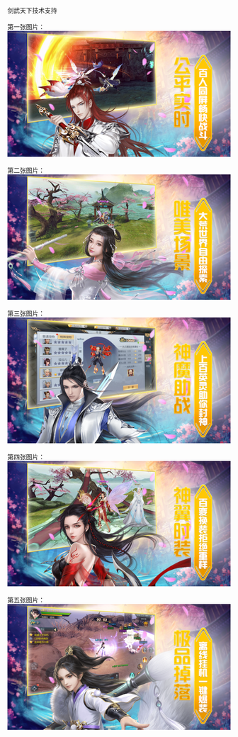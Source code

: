 剑武天下技术支持</br></br>
第一张图片：</br>
![](https://github.com/huoziuk16/huoziuk16/blob/jpxc/1.png?raw=true)</br></br>
第二张图片：</br>
![](https://github.com/huoziuk16/huoziuk16/blob/jpxc/2.png?raw=true)</br></br>
第三张图片：</br>
![](https://github.com/huoziuk16/huoziuk16/blob/jpxc/3.png?raw=true)</br></br>
第四张图片：</br>
![](https://github.com/huoziuk16/huoziuk16/blob/jpxc/4.png?raw=true)</br></br>
第五张图片：</br>
![](https://github.com/huoziuk16/huoziuk16/blob/jpxc/5.png?raw=true)</br></br>
